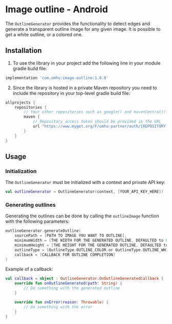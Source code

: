 # Image outline - Android

The `OutlineGenerator` provides the functionality to detect edges and generate a transparent outline image for any given image.
It is possible to get a white outline, or a colored one.

## Installation

1. To use the library in your project add the following line in your module gradle build file:

```gradle
implementation 'com.omhu:image-outline:1.0.0'
```

2. Since the library is hosted in a private Maven repository you need to include the repository in your top-level gradle build file:

```gradle
allprojects {
    repositories {
        // Your other repositories such as google() and mavenCentral() go here
        maven { 
            // Repository access token should be provided in the URL
            url "https://www.myget.org/F/omhu-partner/auth/[REPOSITORY ACCESS TOKEN]/maven" 
        }
    }
}
```

## Usage

### Initialization

The `OutlineGenerator` must be initialized with a context and private API key:

```kotlin
val outlineGenerator = OutlineGenerator(context, [YOUR_API_KEY_HERE])
```

### Generating outlines

Generating the outlines can be done by calling the `outlineImage` function with the following parameters:

```kotlin
outlineGenerator.generateOutline(
    sourcePath = [PATH TO IMAGE YOU WANT TO OUTLINE],
    minimumWidth = [THE WIDTH FOR THE GENERATED OUTLINE, DEFAULTED to 0],
    minimumHeight = [THE HEIGHT FOR THE GENERATED OUTLINE, DEFAULTED to 0],
    outlineType = [OutlineType.OUTLINE_COLOR or OutlineType.OUTLINE_WHITE],
    callback = [CALLBACK FOR OUTLINE COMPLETION]
)
```

Example of a callback:

```kotlin
val callback = object : OutlineGenerator.OnOutlineGeneratedCallback {
    override fun onOutlineGenerated(path: String) {
        // Do something with the generated outline
    }

    override fun onError(reason: Throwable) {
        // Do something with the error
    }
}
```
